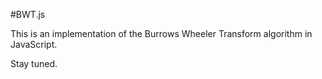 #BWT.js

This is an implementation of the Burrows Wheeler Transform algorithm in JavaScript.

Stay tuned.
